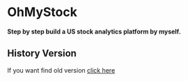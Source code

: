 # OhMyStock

**Step by step build a US stock analytics platform by myself.**

## History Version

If you want find old version [click here](https://github.com/iiiyu/OhMyStock/tree/0.0.1)
